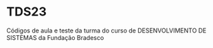 # TDS23
Códigos de aula e teste da turma do curso de DESENVOLVIMENTO DE SISTEMAS da Fundação Bradesco
